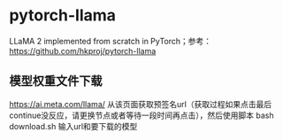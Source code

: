 # pytorch-llama
LLaMA 2 implemented from scratch in PyTorch；参考：https://github.com/hkproj/pytorch-llama

## 模型权重文件下载
https://ai.meta.com/llama/
从该页面获取预签名url（获取过程如果点击最后continue没反应，请更换节点或者等待一段时间再点击），然后使用脚本 
bash download.sh
输入url和要下载的模型
